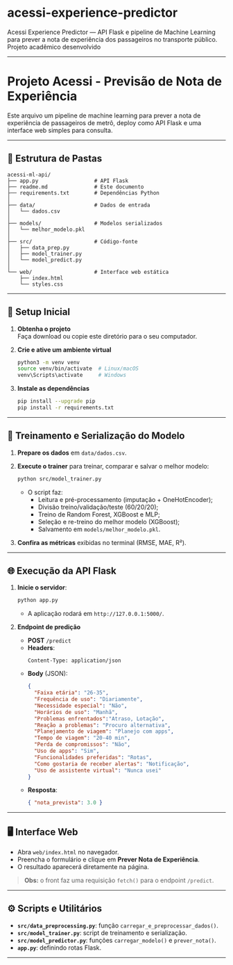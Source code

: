 # acessi-experience-predictor
Acessi Experience Predictor — API Flask e pipeline de Machine Learning para prever a nota de experiência dos passageiros no transporte público. Projeto acadêmico desenvolvido

---

# Projeto Acessi - Previsão de Nota de Experiência

Este arquivo um pipeline de machine learning para prever a nota de experiência de passageiros de metrô, deploy como API Flask e uma interface web simples para consulta.

---

## 📁 Estrutura de Pastas

```
acessi-ml-api/
├── app.py                  # API Flask
├── readme.md               # Este documento
├── requirements.txt        # Dependências Python
│
├── data/                   # Dados de entrada
│   └── dados.csv
│
├── models/                 # Modelos serializados
│   └── melhor_modelo.pkl
│
├── src/                    # Código-fonte
│   ├── data_prep.py
│   ├── model_trainer.py
│   └── model_predict.py
│
└── web/                    # Interface web estática
    ├── index.html
    └── styles.css
```

---

## 🚀 Setup Inicial

1. **Obtenha o projeto**  
   Faça download ou copie este diretório para o seu computador.

2. **Crie e ative um ambiente virtual**  
   ```bash
   python3 -m venv venv
   source venv/bin/activate  # Linux/macOS
   venv\Scripts\activate     # Windows
   ```

3. **Instale as dependências**  
   ```bash
   pip install --upgrade pip
   pip install -r requirements.txt
   ```

---

## 🧹 Treinamento e Serialização do Modelo

1. **Prepare os dados** em `data/dados.csv`.  
2. **Execute o trainer** para treinar, comparar e salvar o melhor modelo:  
   ```bash
   python src/model_trainer.py
   ```
   - O script faz:
     - Leitura e pré-processamento (imputação + OneHotEncoder);
     - Divisão treino/validação/teste (60/20/20);
     - Treino de Random Forest, XGBoost e MLP;
     - Seleção e re-treino do melhor modelo (XGBoost);
     - Salvamento em `models/melhor_modelo.pkl`.

3. **Confira as métricas** exibidas no terminal (RMSE, MAE, R²).

---

## 🌐 Execução da API Flask

1. **Inicie o servidor**:  
   ```bash
   python app.py
   ```
   - A aplicação rodará em `http://127.0.0.1:5000/`.

2. **Endpoint de predição**  
   - **POST** `/predict`  
   - **Headers**:
     ```
     Content-Type: application/json
     ```
   - **Body** (JSON):
     ```json
     {
       "Faixa etária": "26-35",
       "Frequência de uso": "Diariamente",
       "Necessidade especial": "Não",
       "Horários de uso": "Manhã",
       "Problemas enfrentados":"Atraso, Lotação",
       "Reação a problemas": "Procuro alternativa",
       "Planejamento de viagem": "Planejo com apps",
       "Tempo de viagem": "20-40 min",
       "Perda de compromissos": "Não",
       "Uso de apps": "Sim",
       "Funcionalidades preferidas": "Rotas",
       "Como gostaria de receber alertas": "Notificação",
       "Uso de assistente virtual": "Nunca usei"
     }
     ```
   - **Resposta**:
     ```json
     { "nota_prevista": 3.0 }
     ```

---

## 🖥️ Interface Web

- Abra `web/index.html` no navegador.  
- Preencha o formulário e clique em **Prever Nota de Experiência**.  
- O resultado aparecerá diretamente na página.

> **Obs:** o front faz uma requisição `fetch()` para o endpoint `/predict`.

---

## ⚙️ Scripts e Utilitários

- **`src/data_preprocessing.py`**: função `carregar_e_preprocessar_dados()`.  
- **`src/model_trainer.py`**: script de treinamento e serialização.  
- **`src/model_predictor.py`**: funções `carregar_modelo()` e `prever_nota()`.  
- **`app.py`**: definindo rotas Flask.

---

## 
